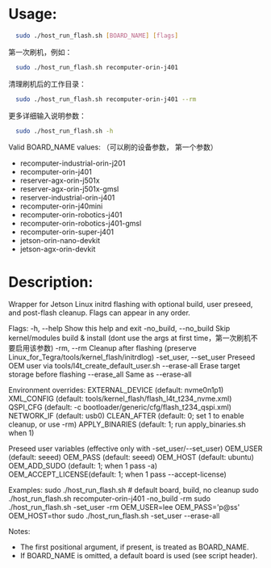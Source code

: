 # Usage:
```bash
  sudo ./host_run_flash.sh [BOARD_NAME] [flags]
```
第一次刷机，例如：
```bash
  sudo ./host_run_flash.sh recomputer-orin-j401
```
清理刷机后的工作目录：
```bash
  sudo ./host_run_flash.sh recomputer-orin-j401 --rm
```

更多详细输入说明参数：
```bash
  sudo ./host_run_flash.sh -h
```

Valid BOARD_NAME values: （可以刷的设备参数， 第一个参数）
  - recomputer-industrial-orin-j201
  - recomputer-orin-j401
  - reserver-agx-orin-j501x
  - reserver-agx-orin-j501x-gmsl
  - reserver-industrial-orin-j401
  - recomputer-orin-j40mini
  - recomputer-orin-robotics-j401
  - recomputer-orin-robotics-j401-gmsl
  - recomputer-orin-super-j401
  - jetson-orin-nano-devkit
  - jetson-agx-orin-devkit

# Description:
  Wrapper for Jetson Linux initrd flashing with optional build, user preseed,
  and post-flash cleanup. Flags can appear in any order.

 Flags:
  -h, --help            Show this help and exit
  -no_build, --no_build Skip kernel/modules build & install (dont use the args at first time，第一次刷机不要启用该参数)
  -rm, --rm             Cleanup after flashing (preserve Linux_for_Tegra/tools/kernel_flash/initrdlog)
  -set_user, --set_user Preseed OEM user via tools/l4t_create_default_user.sh
  --erase-all           Erase target storage before flashing
  --erase_all           Same as --erase-all

 Environment overrides:
  EXTERNAL_DEVICE   (default: nvme0n1p1)
  XML_CONFIG        (default: tools/kernel_flash/flash_l4t_t234_nvme.xml)
  QSPI_CFG          (default: -c bootloader/generic/cfg/flash_t234_qspi.xml)
  NETWORK_IF        (default: usb0)
  CLEAN_AFTER       (default: 0; set 1 to enable cleanup, or use -rm)
  APPLY_BINARIES    (default: 1; run apply_binaries.sh when 1)

 Preseed user variables (effective only with -set_user/--set_user)
  OEM_USER          (default: seeed)
  OEM_PASS          (default: seeed)
  OEM_HOST          (default: ubuntu)
  OEM_ADD_SUDO      (default: 1; when 1 pass -a)
  OEM_ACCEPT_LICENSE(default: 1; when 1 pass --accept-license)

Examples:
  sudo ./host_run_flash.sh                         # default board, build, no cleanup
  sudo ./host_run_flash.sh recomputer-orin-j401 -no_build -rm
  sudo ./host_run_flash.sh -set_user -rm
  OEM_USER=lee OEM_PASS='p@ss' OEM_HOST=thor sudo ./host_run_flash.sh -set_user --erase-all

Notes:
  - The first positional argument, if present, is treated as BOARD_NAME.
  - If BOARD_NAME is omitted, a default board is used (see script header).

